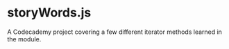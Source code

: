 # storyWords.js
A Codecademy project covering a few different iterator methods learned in the module.
